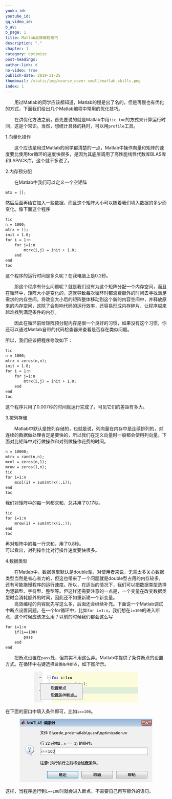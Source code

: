 ```yaml
---
youku_id: 
youtube_id: 
qq_video_id: 
b_av: 
b_page: 1
title: Matlab高效编程技巧
description: "."
chapter: 1
category: optimize
post-headings:
author-link: #
no-video: true
publish-date: 2019-11-25
thumbnail: /static/img/course_cover-small/matlab-skills.png
index: 1
---
```






&emsp;&emsp;用过Matlab的同学应该都知道，Matlab的慢是出了名的，但是再慢也有优化的方式，下面我们给出几个Matlab编程中常用的优化技巧。

&emsp;&emsp;在讲优化方法之前，首先要说的就是Matlab中用`tic toc`的方式来计算运行时间，这是个常识。当然，想统计具体的耗时，可以用`profile`工具。


1.向量化操作

&emsp;&emsp;这个应该是用过Matlab的同学都清楚的一点，Matlab中操作向量和矩阵的速度要比使用for循环的速度快很多，是因为其底层调用了高性能线性代数库BLAS库和LAPACK库。这个就不多说了。



2.内存预分配

&emsp;&emsp;在Matlab中我们可以定义一个空矩阵
```
mtx = [];
```
然后后面再给它加入一些数据，而且这个矩阵大小可以随着我们填入数据的多少而变化。像下面这个程序
```
tic
n = 1000;
mtrx = [];
init = 1.0;
for i = 1:n
    for j=1:n
        mtrx(i,j) = init + 1.0;
    end
end
toc
```
这个程序的运行时间是多久呢？在我电脑上是0.2秒。

&emsp;&emsp;那这个程序有什么问题呢？就是我们没有为这个矩阵分配一个内存空间，而且在循环中，矩阵大小是变化的，这就导致每次循环时都浪费额外的时间去寻找满足需求的内存空间，将改变大小后的矩阵整体移动到这个新的内容空间中，并释放原来的内存空间，这除了会影响代码的运行效率，还容易形成内存碎片，让程序越来越难找到满足条件的内存。

&emsp;&emsp;因此在循环前给矩阵预分配内存是很一个良好的习惯，如果没有这个习惯，你还可以通过Matlab自带的代码检查器来查看是否存在类似问题。

所以，我们应该把程序修改如下：
```
tic
n = 1000;
mtrx = zeros(n,n);
init = 1.0;
for i = 1:n
    for j=1:n
        mtrx(i,j) = init + 1.0;
    end
end
toc
```
这个程序只用了0.007秒的时间就运行完成了，可见它们的差距有多大。

3.按列存储

&emsp;&emsp;Matlab中默认是按列存储的，也就是说，列向量在内存中是连续排列的，对连续的数据做处理肯定是要快的，所以我们在定义向量时一般都会使用列向量。下面对比矩阵中对行做操作和对列做操作花费的时间。
```
n = 10000;
mtrx = rand(n,n);
mcol = zeros(n,1);
mrow = zeros(1,n);
tic
for i=1:n
    mcol(i) = sum(mtrx(:,i));
end
toc
```
我们对矩阵中的每一列都求和，总共用了0.17秒。

```
tic
for i=1:n
    mrow(i) = sum(mtrx(i,:));
end
toc
```
再对矩阵中的每一行求和，用了0.8秒。  
可以看出，对列操作比对行操作速度要快很多。

4.数据类型

&emsp;&emsp;在Matlab中，数据类型默认是double型，对使用者来说，无需太多关心数据类型当然是省心省力的，但这也带来了一个问题就是double型占用的内存较多，还有可能拖慢程序的运行速度。所以，在适当的情况下，我们可以把数据类型选择为逻辑型、字符型、整型等。但这样还需要注意的一点是，一个变量在改变数据类型时会消耗额外的时间，因此还不如重新建一个新变量。   
&emsp;&emsp;高效编程的内容就先写这么多，后面还会继续补充。下面说一个Matlab调试中断点设置问题。在一个for循环中，比如`for i=1:n`，我们想在`i=100`的进入断点，这个时候应该怎么用？以前的时候我们都会这么写
```
for i=1:n
    if(i==100)
        pass
    end
end
```
&emsp;&emsp;把断点设置在`pass`处，但其实不用这么弄。Matlab中提供了条件断点的设置方式。在循环中右键选择`设置条件断点`，如下图所示。



<p align="center">
  <img src="https://raw.githubusercontent.com/Bounce00/pic/master/matlab/debug/debug.png">
</p>



在下面的窗口中填入条件即可，比如`i==100`。


<p align="center">
  <img src="https://raw.githubusercontent.com/Bounce00/pic/master/matlab/debug/debug2.png">
</p>


这样，当程序运行到`i==100`时就会进入断点，不需要自己再写额外的语句。


